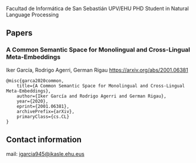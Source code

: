 Facultad de Informática de San Sebastián UPV/EHU
PHD Student in Natural Language Processing

## Papers
### A Common Semantic Space for Monolingual and Cross-Lingual Meta-Embeddings
Iker García, Rodrigo Agerri, German Rigau
https://arxiv.org/abs/2001.06381

```
@misc{garca2020common,
    title={A Common Semantic Space for Monolingual and Cross-Lingual Meta-Embeddings},
    author={Iker García and Rodrigo Agerri and German Rigau},
    year={2020},
    eprint={2001.06381},
    archivePrefix={arXiv},
    primaryClass={cs.CL}
}
```

## Contact information
mail: igarcia945@ikasle.ehu.eus
